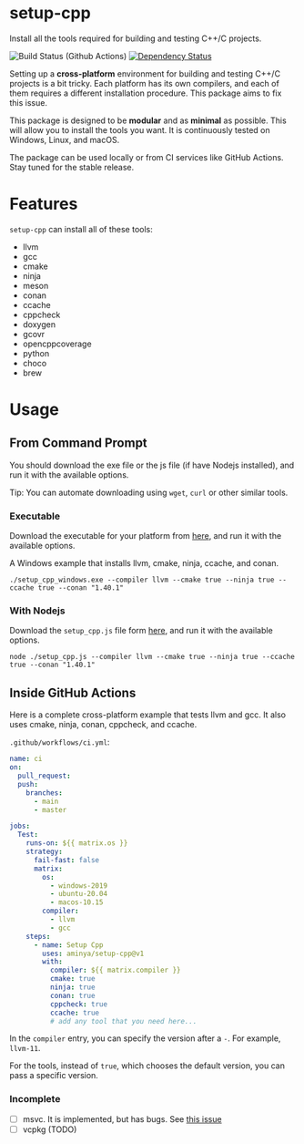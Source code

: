 # setup-cpp

Install all the tools required for building and testing C++/C projects.

![Build Status (Github Actions)](https://github.com/aminya/setup-cpp/workflows/CI/badge.svg)
[![Dependency Status](https://david-dm.org/aminya/setup-cpp.svg)](https://david-dm.org/aminya/setup-cpp)

Setting up a **cross-platform** environment for building and testing C++/C projects is a bit tricky. Each platform has its own compilers, and each of them requires a different installation procedure. This package aims to fix this issue.

This package is designed to be **modular** and as **minimal** as possible. This will allow you to install the tools you want. It is continuously tested on Windows, Linux, and macOS.

The package can be used locally or from CI services like GitHub Actions. Stay tuned for the stable release.

# Features

`setup-cpp` can install all of these tools:

- llvm
- gcc
- cmake
- ninja
- meson
- conan
- ccache
- cppcheck
- doxygen
- gcovr
- opencppcoverage
- python
- choco
- brew

# Usage

## From Command Prompt

You should download the exe file or the js file (if have Nodejs installed), and run it with the available options.

Tip: You can automate downloading using `wget`, `curl` or other similar tools.

### Executable

Download the executable for your platform from [here](https://github.com/aminya/setup-cpp/releases/tag/v0.1), and run it with the available options.

A Windows example that installs llvm, cmake, ninja, ccache, and conan.

```
./setup_cpp_windows.exe --compiler llvm --cmake true --ninja true --ccache true --conan "1.40.1"
```

### With Nodejs

Download the `setup_cpp.js` file form [here](https://github.com/aminya/setup-cpp/releases/download/v0.1/setup_cpp.js), and run it with the available options.

```
node ./setup_cpp.js --compiler llvm --cmake true --ninja true --ccache true --conan "1.40.1"
```

## Inside GitHub Actions

Here is a complete cross-platform example that tests llvm and gcc. It also uses cmake, ninja, conan, cppcheck, and ccache.

`.github/workflows/ci.yml`:

```yaml
name: ci
on:
  pull_request:
  push:
    branches:
      - main
      - master

jobs:
  Test:
    runs-on: ${{ matrix.os }}
    strategy:
      fail-fast: false
      matrix:
        os:
          - windows-2019
          - ubuntu-20.04
          - macos-10.15
        compiler:
          - llvm
          - gcc
    steps:
      - name: Setup Cpp
        uses: aminya/setup-cpp@v1
        with:
          compiler: ${{ matrix.compiler }}
          cmake: true
          ninja: true
          conan: true
          cppcheck: true
          ccache: true
          # add any tool that you need here...
```

In the `compiler` entry, you can specify the version after a `-`. For example, `llvm-11`.

For the tools, instead of `true`, which chooses the default version, you can pass a specific version.

### Incomplete

- [ ] msvc. It is implemented, but has bugs. See [this issue](https://github.com/aminya/cpp/issues/1)
- [ ] vcpkg (TODO)
